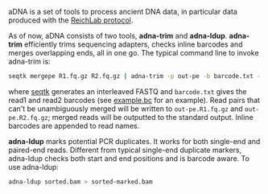 aDNA is a set of tools to process ancient DNA data, in particular data produced
with the [ReichLab protocol][udg].

As of now, aDNA consists of two tools, **adna-trim** and **adna-ldup**.
**adna-trim** efficiently trims sequencing adapters, checks inline barcodes and
merges overlapping ends, all in one go. The typical command line to invoke
adna-trim is:
```sh
seqtk mergepe R1.fq.gz R2.fq.gz | adna-trim -p out-pe -b barcode.txt - | gzip -1 > out-se.fq.gz
```
where [seqtk][seqtk] generates an interleaved FASTQ and `barcode.txt` gives the
read1 and read2 barcodes (see [example.bc][example-bc] for an example). Read
pairs that can't be unambiguously merged will be written to `out-pe.R1.fq.gz`
and `out-pe.R2.fq.gz`; merged reads will be outputted to the standard output.
Inline barcodes are appended to read names.

**adna-ldup** marks potential PCR duplicates. It works for both single-end and
paired-end reads. Different from typical single-end duplicate markers,
adna-ldup checks both start and end positions and is barcode aware. To use
adna-ldup:
```sh
adna-ldup sorted.bam > sorted-marked.bam
```

[udg]: http://rstb.royalsocietypublishing.org/content/370/1660/20130624
[seqtk]: https://github.com/lh3/seqtk
[example-bc]: https://github.com/DReichLab/adna/blob/master/example.bc
